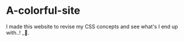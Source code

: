 # A-colorful-site
I made this website to revise my CSS concepts and see what's I end up with..! _🌊.
